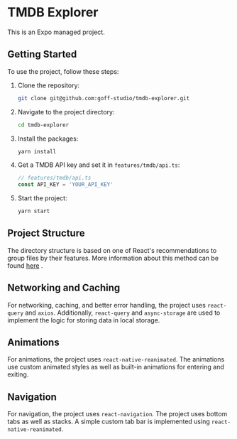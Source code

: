 # TMDB Explorer

This is an Expo managed project.

## Getting Started

To use the project, follow these steps:

1. Clone the repository:
   ```sh
   git clone git@github.com:goff-studio/tmdb-explorer.git
   ```
2. Navigate to the project directory:
   ```sh
   cd tmdb-explorer
   ```
3. Install the packages:
   ```sh
   yarn install
   ```
4. Get a TMDB API key and set it in `features/tmdb/api.ts`:
   ```typescript
   // features/tmdb/api.ts
   const API_KEY = 'YOUR_API_KEY'
   ```
5. Start the project:
   ```sh
   yarn start
   ```

## Project Structure

The directory structure is based on one of React's recommendations to group files by their features. More information
about this method can be found [here](https://legacy.reactjs.org/docs/faq-structure.html#grouping-by-features-or-routes)
.

## Networking and Caching

For networking, caching, and better error handling, the project uses `react-query` and `axios`.
Additionally, `react-query` and `async-storage` are used to implement the logic for storing data in local storage.

## Animations

For animations, the project uses `react-native-reanimated`. The animations use custom animated styles as well as
built-in animations for entering and exiting.

## Navigation

For navigation, the project uses `react-navigation`. The project uses bottom tabs as well as stacks. A simple custom tab
bar is implemented using `react-native-reanimated`.
